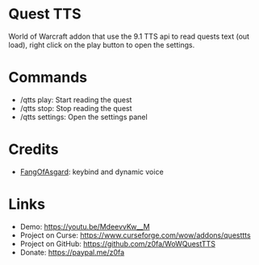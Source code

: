 # Quest TTS
World of Warcraft addon that use the 9.1 TTS api to read quests text (out load), right click on the play button to open the settings.


# Commands
- /qtts play: Start reading the quest
- /qtts stop: Stop reading the quest
- /qtts settings: Open the settings panel


# Credits
- [FangOfAsgard](https://www.curseforge.com/members/fangofasgard): keybind and dynamic voice


# Links
- Demo: https://youtu.be/MdeevvKw__M
- Project on Curse: https://www.curseforge.com/wow/addons/questtts
- Project on GitHub: https://github.com/z0fa/WoWQuestTTS
- Donate: https://paypal.me/z0fa
